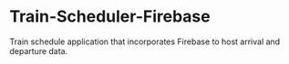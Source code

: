 # Train-Scheduler-Firebase
Train schedule application that incorporates Firebase to host arrival and departure data. 
